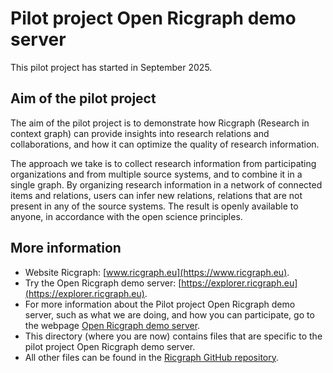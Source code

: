 # Pilot project Open Ricgraph demo server

This pilot project has started in September 2025.

## Aim of the pilot project
The aim of the pilot project is to demonstrate how Ricgraph
(Research in context graph)
can provide insights into research relations and collaborations, and how it can
optimize the quality of research information. 

The approach we take is to collect research information from participating
organizations and from multiple source systems, and to combine it in a single
graph. By organizing research information in a network of connected items and
relations, users can infer new relations, relations that are not present in any
of the source systems. 
The result is openly available to anyone, in accordance with the open science
principles. 

## More information

* Website Ricgraph: [www.ricgraph.eu](https://www.ricgraph.eu).
* Try the Open Ricgraph demo server:
  [https://explorer.ricgraph.eu](https://explorer.ricgraph.eu).
* For more information about the Pilot project Open Ricgraph demo server,
  such as what we are doing, and how you can participate, go to the webpage
  [Open Ricgraph demo 
  server](https://www.ricgraph.eu/pilot-project-open-ricgraph-demo-server.html).
* This directory (where you are now) contains
  files that are specific
  to the pilot project Open Ricgraph demo server.
* All other files can be found in the 
  [Ricgraph GitHub repository](https://github.com/UtrechtUniversity/ricgraph).
